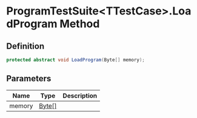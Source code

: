 # ProgramTestSuite&lt;TTestCase&gt;.LoadProgram Method
## Definition

```c#
protected abstract void LoadProgram(Byte[] memory);
```

## Parameters

| Name | Type | Description |
| ---- | ---- | ----------- |
| memory | [Byte\[\]](https://learn.microsoft.com/en-gb/dotnet/api/System.Byte) |  |

